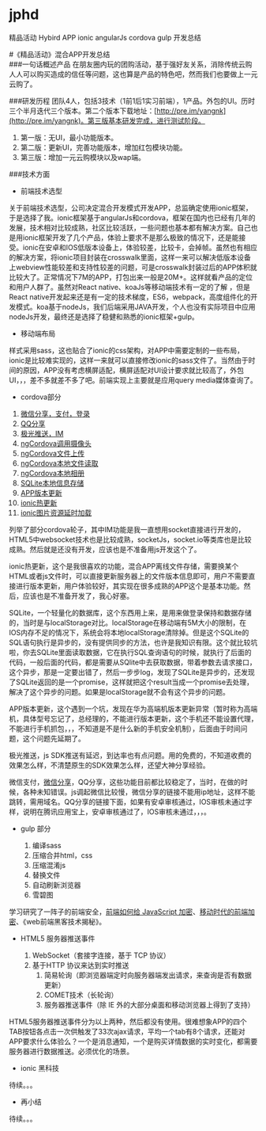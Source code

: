 # jphd
精品活动 Hybird APP ionic angularJs cordova gulp 开发总结

#《精品活动》混合APP开发总结
</br>
###一句话概述产品
在朋友圈内玩的团购活动，基于强好友关系，消除传统云购人人可以购买造成的信任等问题，这也算是产品的特色吧，然而我们也要做上一元云购了。

###研发历程
团队4人，包括3技术（1前1后1实习前端），1产品。外包的UI。历时三个半月迭代三个版本。第二个版本下载地址：[http://pre.im/yangnk](http://pre.im/yangnk)。第三版基本研发完成，进行测试阶段。

1. 第一版：无UI，最小功能版本。
2. 第二版：更新UI，完善功能版本，增加红包模块功能。
3. 第三版：增加一元云购模块以及wap端。

###技术方面
* 前端技术选型

关于前端技术选型，公司决定混合开发模式开发APP，总监确定使用ionic框架，于是选择了我。ionic框架基于angularJs和cordova，框架在国内也已经有几年的发展，技术相对比较成熟，社区比较活跃，一些问题也基本都有解决方案。自己也是用ionic框架开发了几个产品，体验上要求不是那么极致的情况下，还是能接受。ionic在安卓和IOS低版本设备上，体验较差，比较卡，会掉帧。虽然也有相应的解决方案，将ionic项目封装在crosswalk里面，这样一来可以解决低版本设备上webview性能较差和支持性较差的问题，可是crosswalk封装过后的APP体积就比较大了。正常情况下7M的APP，打包出来一般是20M+。这样就看产品的定位和用户人群了。虽然对React native、koaJs等移动端技术有一定的了解
，但是React native开发起来还是有一定的技术梯度，ES6，webpack，高度组件化的开发模式。koa基于nodeJs，我们后端采用JAVA开发，个人也没有实际项目中应用nodeJs开发，最终还是选择了稳健和熟悉的ionic框架+gulp。

* 移动端布局

样式采用sass，这也贴合了ionic的css架构，对APP中需要定制的一些布局，ionic是比较难实现的，这样一来就可以直接修改ionic的sass文件了。当然由于时间的原因，APP没有考虑横屏适配，横屏适配对UI设计要求就比较高了，外包UI，，，差不多就差不多了吧。前端实现上主要就是应用query media媒体查询了。

* cordova部分
 1. [微信分享，支付，登录](https://github.com/xu-li/cordova-plugin-wechat)
 2. [QQ分享](https://github.com/iVanPan/Cordova_QQ)
 3. [极光推送，IM](https://github.com/jpush/jmessage-phonegap-plugin)
 4. [ngCordova调用摄像头](http://ngcordova.com/docs/plugins/camera/)
 5. [ngCordova文件上传](http://ngcordova.com/docs/plugins/fileTransfer/)
 6. [ngCordova本地文件读取](http://ngcordova.com/docs/plugins/fileOpener2/)
 7. [ngCordova本地相册](http://ngcordova.com/docs/plugins/imagePicker/)
 8. [SQLite本地信息存储](http://ngcordova.com/docs/plugins/sqlite/)
 9. [APP版本更新](https://github.com/zxj963577494/ionic-AutoUpdateApp)
 10. [ionic热更新](https://github.com/nordnet/cordova-hot-code-push)
 11. [ionic图片资源延时加载](https://github.com/paveisistemas/ionic-image-lazy-load)
 
列举了部分cordova轮子，其中IM功能是我一直想用socket直接进行开发的，HTML5中websocket技术也是比较成熟，socketJs，socket.io等类库也是比较成熟。然后就是还没有开发，应该也是不准备用js开发这个了。

ionic热更新，这个是我很喜欢的功能，混合APP离线文件存储，需要换某个HTML或者js文件时，可以直接更新服务器上的文件版本信息即可，用户不需要直接进行版本更新，用户体验较好，其实现在很多成熟的APP这个是基本功能。然后，应该也是不准备开发了，我心好塞。

SQLite，一个轻量化的数据库，这个东西用上来，是用来做登录保持和数据存储的，当时是与localStorage对比。localStorage在移动端有5M大小的限制，在IOS内存不足的情况下，系统会将本地localStorage清除掉。但是这个SQLite的SQL语句执行是异步的，没有提供同步的方法，也许是我知识有限。这个就比较坑啦，你去SQLite里面读取数据，它在执行SQL查询语句的时候，就执行了后面的代码，一般后面的代码，都是需要从SQlite中去获取数据，带着参数去请求接口，这个异步，那是一定要出错了，然后一步步log，发现了SQLite是异步的，还发现了SQLite返回的是一个promise，这样就把这个result当成一个promise去处理，解决了这个异步的问题。如果是localStorage就不会有这个异步的问题。

APP版本更新，这个遇到一个坑，发现在华为高端机版本更新异常（暂时称为高端机，具体型号忘记了，总经理的，不能进行版本更新，这个手机还不能设置代理，不能进行手机抓包，，，不知道是不是什么新的手机安全机制），后面由于时间问题，这个问题先延期了。

极光推送，js SDK推送有延迟，到达率也有点问题。用的免费的，不知道收费的效果怎么样，不清楚原生的SDK效果怎么样，还望大神分享经验。

微信支付，[微信分享](https://github.com/Rain1368189893/Wx)，QQ分享，这些功能目前都比较稳定了，当时，在做的时候，各种未知错误。js调起微信比较慢，微信分享的链接不能用ip地址，这样不能跳转，需用域名。QQ分享的链接下面，如果有安卓审核通过，IOS审核未通过字样，说明在腾讯应用宝上，安卓审核通过了，IOS审核未通过，，，。

* gulp 部分

	1. 编译sass
	2. 压缩合并html，css
	3. 压缩混淆js
	4. 替换文件
	5. 自动刷新浏览器
	6. 雪碧图

学习研究了一阵子的前端安全，[前端如何给 JavaScript 加密](https://www.zhihu.com/question/47047191)、[移动时代的前端加密](http://div.io/topic/1220)、《web前端黑客技术揭秘》。

* HTML5 服务器推送事件

	1. WebSocket（套接字连接，基于 TCP 协议）
	2. 基于HTTP 协议来达到实时推送
		1. 简易轮询（即浏览器端定时向服务器端发出请求，来查询是否有数据更新）
		2. COMET技术（长轮询）
		3. 服务器推送事件（除 IE 外的大部分桌面和移动浏览器上得到了支持）
	
HTML5服务器推送事件分为以上两种，然后都没有使用。很难想象APP的四个TAB按钮各点击一次供触发了33次ajax请求，平均一个tab有8个请求，还能对APP要求什么体验么？一个是消息通知，一个是购买详情数据的实时变化，都需要服务器进行数据推送。必须优化的场景。

* ionic 黑科技

待续。。。

* 再小结

待续。。。
